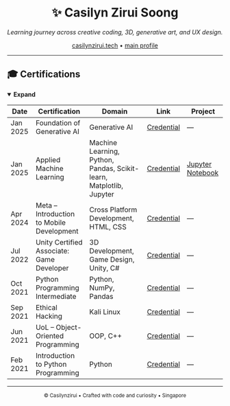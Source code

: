 <h1 align="center">✨ Casilyn Zirui Soong</h1>
<p align="center"><em>Learning journey across creative coding, 3D, generative art, and UX design.</em></p>

<p align="center">
  <a href="https://casilynzirui.tech" target="_blank">casilynzirui.tech</a> •
  <a href="https://github.com/casilynzirui" target="_blank">main profile</a>
</p>

---

## 🎓 Certifications

<details open>
  <summary><strong>Expand</strong></summary>

| Date | Certification | Domain | Link | Project |
|------|----------------|---------|------|-----------|
| Jan 2025 | Foundation of Generative AI | Generative AI | <a href="https://www.udacity.com/certificate/e/d81ee9d2-b7bc-11ef-8833-13614490b4be" target="_blank">Credential</a> | — |
| Jan 2025 | Applied Machine Learning | Machine Learning, Python, Pandas, Scikit-learn, Matplotlib, Jupyter | <a href="https://cert.heicodersacademy.com/F8FVTSMSLY" target="_blank">Credential</a> | <a href="https://github.com/by-zr/.github/blob/main/projects/heicoders-ai200-applied_machine_learning/AI200_CapstoneProject.ipynb" target="_blank">Jupyter Notebook</a> |
| Apr 2024 | Meta – Introduction to Mobile Development | Cross Platform Development, HTML, CSS | <a href="https://www.coursera.org/account/accomplishments/verify/62EXK6FVZEW5" target="_blank">Credential</a> | — |
| Jul 2022 | Unity Certified Associate: Game Developer | 3D Development, Game Design, Unity, C# | <a href="https://www.credly.com/badges/c6ce1da0-bb42-4f39-b9db-76e617823f60/linked_in_profile" target="_blank">Credential</a> | — |
| Oct 2021 | Python Programming Intermediate | Python, NumPy, Pandas | <a href="https://au.badgr.com/public/assertions/KNFSDE7wT6S6FjtvINInlA?identity__email=zrsoong001@mymail.sim.edu.sg" target="_blank">Credential</a> | — |
| Sep 2021 | Ethical Hacking | Kali Linux | <a href="https://au.badgr.com/public/assertions/dIuJPV29QS-lSHgWnY_0KA?identity__email=zrsoong001@mymail.sim.edu.sg" target="_blank">Credential</a> | — |
| Jun 2021 | UoL – Object-Oriented Programming | OOP, C++ | <a href="https://www.coursera.org/account/accomplishments/verify/WL9B8UNX3DAD" target="_blank">Credential</a> | — |
| Feb 2021 | Introduction to Python Programming | Python | <a href="https://au.badgr.com/public/assertions/UVzlqLctQx2vSjaxRLlH2A?identity__email=zrsoong001@mymail.sim.edu.sg" target="_blank">Credential</a> | — |



</details>

---

<p align="center">
  <sub>© Casilynzirui • Crafted with code and curiosity • Singapore</sub>
</p>
